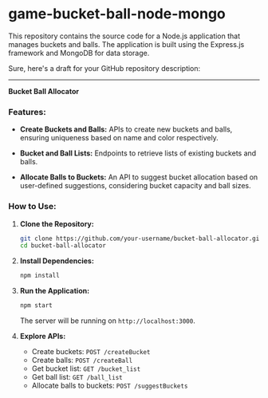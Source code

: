 # game-bucket-ball-node-mongo
This repository contains the source code for a Node.js application that manages buckets and balls. The application is built using the Express.js framework and MongoDB for data storage.

Sure, here's a draft for your GitHub repository description:

---

**Bucket Ball Allocator**

### Features:

- **Create Buckets and Balls:** APIs to create new buckets and balls, ensuring uniqueness based on name and color respectively.

- **Bucket and Ball Lists:** Endpoints to retrieve lists of existing buckets and balls.

- **Allocate Balls to Buckets:** An API to suggest bucket allocation based on user-defined suggestions, considering bucket capacity and ball sizes.

### How to Use:

1. **Clone the Repository:**
   ```bash
   git clone https://github.com/your-username/bucket-ball-allocator.git
   cd bucket-ball-allocator
   ```

2. **Install Dependencies:**
   ```bash
   npm install
   ```

3. **Run the Application:**
   ```bash
   npm start
   ```

   The server will be running on `http://localhost:3000`.

4. **Explore APIs:**
   - Create buckets: `POST /createBucket`
   - Create balls: `POST /createBall`
   - Get bucket list: `GET /bucket_list`
   - Get ball list: `GET /ball_list`
   - Allocate balls to buckets: `POST /suggestBuckets`


